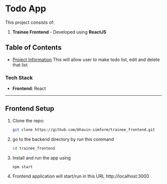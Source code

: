 # Todo App

This project consists of: 
1. **Trainee Frontend** - Developed using **ReactJS** 

## Table of Contents
- [Project Information](#project-information)
This will allow user to make todo list, edit and delete that list

### Tech Stack
- **Frontend**: React
---

## Frontend Setup 

1. Clone the repo:
   ```bash
   git clone https://github.com/bhavin-simform/trainee_frontend.git

1. go to the backend directory by run this command
   ```bash
   cd trainee_frontend

2. Install and run the app using 
    ```bash
    npm start

3. Frontend application will start/run in this URL http://localhost:3000
